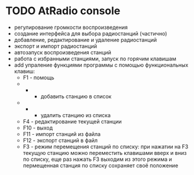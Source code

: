 # TODO AtRadio console

- регулирование громкости воспроизведения 
- создание интерфейса для выбора радиостанций (частично)
- добавление, редактирование и удаление радиостанций
- экспорт и импорт радиостанций
- автозапуск воспроизведения станций
- работа с избранными станциями, запуск по горячим клавишам
- add упраление функциями программы с помощью функциональных клавиш:
    - F1 - помощь
    - + - добавить станцию в список
    - - - удалить станцию из списка
    - F4 - редактирование текущей станции
    - F10 - выход
    - F11 - импорт станций из файла
    - F12 - экспорт станций в файл
    - F3 - режим перемещения станций по списку:
         при нажатии на F3  текущую станцию можно переместить клавишами вверх и вниз по списку, еще раз нажать F3 выходим из этого режима и пермещенная станция по списку сохраняет своё положение